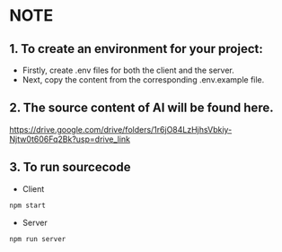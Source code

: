 # NOTE
## 1. To create an environment for your project:

  - Firstly, create .env files for both the client and the server.
  - Next, copy the content from the corresponding .env.example file.

## 2. The source content of AI will be found here.

https://drive.google.com/drive/folders/1r6jO84LzHjhsVbkiy-Njtw0t606Fq2Bk?usp=drive_link

## 3. To run sourcecode
  * Client

```bash
npm start
```
  * Server

```bash
npm run server
``` 
